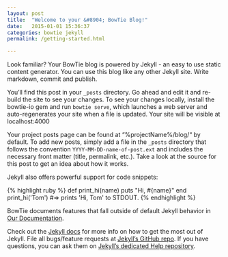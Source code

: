 ```yaml
---
layout: post
title:  "Welcome to your &#8904; BowTie Blog!"
date:   2015-01-01 15:36:37
categories: bowtie jekyll
permalink: /getting-started.html

---
```

Look familiar? Your BowTie blog is powered by Jekyll - an easy to use static content generator. You can use this blog like any other Jekyll site. Write markdown, commit and publish.

You’ll find this post in your `_posts` directory. Go ahead and edit it and re-build the site to see your changes. To see your changes locally, install the bowtie-io gem and run `bowtie serve`, which launches a web server and auto-regenerates your site when a file is updated. Your site will be visible at localhost:4000

Your project posts page can be found at “%projectName%/blog/“ by default. To add new posts, simply add a file in the `_posts` directory that follows the convention `YYYY-MM-DD-name-of-post.ext` and includes the necessary front matter (title, permalink, etc.). Take a look at the source for this post to get an idea about how it works.

Jekyll also offers powerful support for code snippets:

{% highlight ruby %}
def print_hi(name)
  puts "Hi, #{name}"
end
print_hi('Tom')
#=> prints 'Hi, Tom' to STDOUT.
{% endhighlight %}


BowTie documents features that fall outside of default Jekyll behavior in [Our Documentation](https://bowtie.io/docs#getting-started-bowtie-files).

Check out the [Jekyll docs][jekyll] for more info on how to get the most out of Jekyll. File all bugs/feature requests at [Jekyll’s GitHub repo][jekyll-gh]. If you have questions, you can ask them on [Jekyll’s dedicated Help repository][jekyll-help].

[jekyll]:      http://jekyllrb.com
[jekyll-gh]:   https://github.com/jekyll/jekyll
[jekyll-help]: https://github.com/jekyll/jekyll-help
